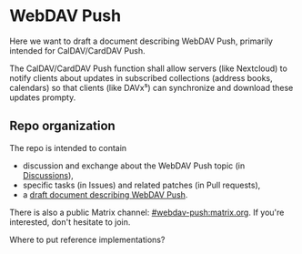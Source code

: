 # WebDAV Push

Here we want to draft a document describing WebDAV Push, primarily intended for CalDAV/CardDAV Push.

The CalDAV/CardDAV Push function shall allow servers (like Nextcloud) to notify clients about updates in subscribed collections (address books, calendars) so that clients (like DAVx⁵) can synchronize and download these updates prompty.


## Repo organization

The repo is intended to contain

- discussion and exchange about the WebDAV Push topic (in [Discussions](https://github.com/bitfireAT/webdav-push/discussions)),
- specific tasks (in Issues) and related patches (in Pull requests),
- a [draft document describing WebDAV Push](webdav-push-draft.md).

There is also a public Matrix channel: [#webdav-push:matrix.org](https://matrix.to/#/#webdav-push:matrix.org).
If you're interested, don't hesitate to join.

Where to put reference implementations?
